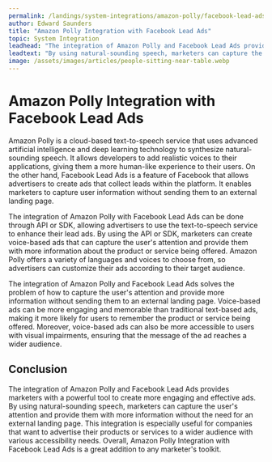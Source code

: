 ```yaml
---
permalink: /landings/system-integrations/amazon-polly/facebook-lead-ads
author: Edward Saunders
title: "Amazon Polly Integration with Facebook Lead Ads"
topic: System Integration
leadhead: "The integration of Amazon Polly and Facebook Lead Ads provides marketers with a powerful tool to create more engaging and effective ads"
leadtext: "By using natural-sounding speech, marketers can capture the user's attention and provide them with more information without the need for an external landing page. This integration is especially useful for companies that want to advertise their products or services to a wider audience with various accessibility needs. Overall, Amazon Polly Integration with Facebook Lead Ads is a great addition to any marketer's toolkit."
image: /assets/images/articles/people-sitting-near-table.webp
---
```

<div class="arttext">
<h1>Amazon Polly Integration with Facebook Lead Ads</h1>

<p>Amazon Polly is a cloud-based text-to-speech service that uses advanced artificial intelligence and deep learning technology to synthesize natural-sounding speech. It allows developers to add realistic voices to their applications, giving them a more human-like experience to their users. On the other hand, Facebook Lead Ads is a feature of Facebook that allows advertisers to create ads that collect leads within the platform. It enables marketers to capture user information without sending them to an external landing page.</p>

<p>The integration of Amazon Polly with Facebook Lead Ads can be done through API or SDK, allowing advertisers to use the text-to-speech service to enhance their lead ads. By using the API or SDK, marketers can create voice-based ads that can capture the user's attention and provide them with more information about the product or service being offered. Amazon Polly offers a variety of languages and voices to choose from, so advertisers can customize their ads according to their target audience.</p>

<p>The integration of Amazon Polly and Facebook Lead Ads solves the problem of how to capture the user's attention and provide more information without sending them to an external landing page. Voice-based ads can be more engaging and memorable than traditional text-based ads, making it more likely for users to remember the product or service being offered. Moreover, voice-based ads can also be more accessible to users with visual impairments, ensuring that the message of the ad reaches a wider audience.</p>

<h2>Conclusion</h2>

<p>The integration of Amazon Polly and Facebook Lead Ads provides marketers with a powerful tool to create more engaging and effective ads. By using natural-sounding speech, marketers can capture the user's attention and provide them with more information without the need for an external landing page. This integration is especially useful for companies that want to advertise their products or services to a wider audience with various accessibility needs. Overall, Amazon Polly Integration with Facebook Lead Ads is a great addition to any marketer's toolkit.</p>

</div>